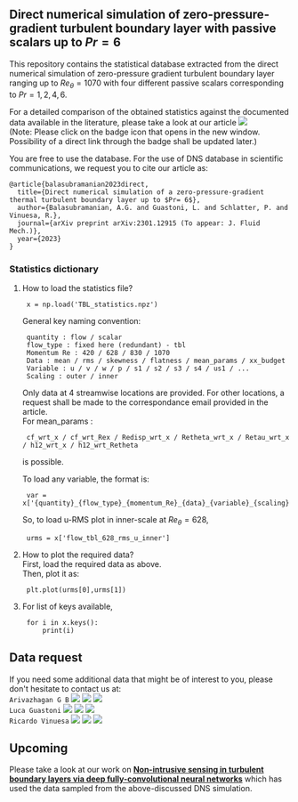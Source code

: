 ## Direct numerical simulation of zero-pressure-gradient turbulent boundary layer with passive scalars up to $`Pr = 6`$ ##

This repository contains the statistical database extracted from the direct numerical simulation of zero-pressure gradient turbulent boundary layer ranging up to $`Re_\theta = 1070`$ with four different passive scalars corresponding to $`Pr=1,2,4,6`$.

For a detailed comparison of the obtained statistics against the documented data available in the literature, please take a look at our article ![](https://img.shields.io/badge/arXiv-4b4b4b?style=flat&logo=arxiv&link=https://arxiv.org/pdf/2301.12915.pdf) \
(Note: Please click on the badge icon that opens in the new window. Possibility of a direct link through the badge shall be updated later.)

You are free to use the database. For the use of DNS database in scientific communications, we request you to cite our article as:

```
@article{balasubramanian2023direct,
  title={Direct numerical simulation of a zero-pressure-gradient thermal turbulent boundary layer up to $Pr= 6$},
  author={Balasubramanian, A.G. and Guastoni, L. and Schlatter, P. and Vinuesa, R.},
  journal={arXiv preprint arXiv:2301.12915 (To appear: J. Fluid Mech.)},
  year={2023}
} 
```

### Statistics dictionary ###
                
1. How to load the statistics file?

        x = np.load('TBL_statistics.npz')

    General key naming convention:

        quantity : flow / scalar
        flow_type : fixed here (redundant) - tbl
        Momentum Re : 420 / 628 / 830 / 1070
        Data : mean / rms / skewness / flatness / mean_params / xx_budget
        Variable : u / v / w / p / s1 / s2 / s3 / s4 / us1 / ...
        Scaling : outer / inner

    Only data at 4 streamwise locations are provided. For other locations, a request shall be made to the correspondance email provided in the article.\
    For mean_params : 

        cf_wrt_x / cf_wrt_Rex / Redisp_wrt_x / Retheta_wrt_x / Retau_wrt_x / h12_wrt_x / h12_wrt_Retheta
    is possible.

    To load any variable, the format is:
    
        var = x['{quantity}_{flow_type}_{momentum_Re}_{data}_{variable}_{scaling}']

    So, to load u-RMS plot in inner-scale at $Re_\theta = 628$,

        urms = x['flow_tbl_628_rms_u_inner']
        

2. How to plot the required data?\
First, load the required data as above.\
Then, plot it as:

        plt.plot(urms[0],urms[1])

3. For list of keys available,

        for i in x.keys():
            print(i)

## Data request

If you need some additional data that might be of interest to you, please don't hesitate to contact us at:\
``Arivazhagan G B`` ![](https://img.shields.io/badge/Mail-blue?style=flat&logo=microsoftoutlook&link=mailto:argb@mech.kth.se) ![](https://img.shields.io/badge/Scholar-4b4b4b?style=flat&logo=googlescholar&link=https://scholar.google.com/citations?user=xyheRZ8AAAAJ&hl=en) ![](https://img.shields.io/badge/LinkedIn-blue?style=flat&logo=linkedin&link=https://www.linkedin.com/in/arivazhagan-geetha-balasubramanian-648b8567/)\
``Luca Guastoni`` ![](https://img.shields.io/badge/Mail-blue?style=flat&logo=microsoftoutlook&link=mailto:guastoni@mech.kth.se) ![](https://img.shields.io/badge/Scholar-4b4b4b?style=flat&logo=googlescholar&link=https://scholar.google.com/citations?user=CjwzqlcAAAAJ&hl=en) ![](https://img.shields.io/badge/LinkedIn-blue?style=flat&logo=linkedin&link=https://www.linkedin.com/in/lucaguastoni/)\
``Ricardo Vinuesa`` ![](https://img.shields.io/badge/Mail-blue?style=flat&logo=microsoftoutlook&link=mailto:rvinuesa@mech.kth.se) ![](https://img.shields.io/badge/Scholar-4b4b4b?style=flat&logo=googlescholar&link=https://scholar.google.com/citations?user=xxF-4YgAAAAJ&hl=en) ![](https://img.shields.io/badge/LinkedIn-blue?style=flat&logo=linkedin&link=https://www.linkedin.com/in/ricardo-vinuesa-91823918/)

## Upcoming

Please take a look at our work on **[Non-intrusive sensing in turbulent boundary layers via deep fully-convolutional neural networks](https://arxiv.org/pdf/2208.06024)** which has used the data sampled from the above-discussed DNS simulation.
